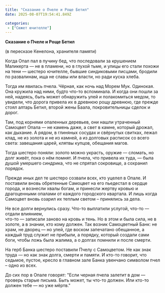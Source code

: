 ```yaml
---
title: "Сказание о Пчеле и Роще Бетил"
date: 2025-08-07T19:54:41.849Z

categories:
 - ["Сюжет ючителле"]
---
```


**Сказание о Пчеле и Роще Бетил**

(в пересказе Кенелона, хранителя памяти)

Когда Опал пал в пучину бед, что последовали за крушением Маликерта — не
в пламени, но в глухой тьме, и улицы его стали похожи на тени — шестеро
ючителле, бывшие синдиковыми писцами, бродили по развалинам, ища не
славы или власти, но ради куска хлеба.

Тогда им явилась пчела. Чёрная, как ночь над Морем Мук. Одинокая.  
Она кружила над ними, будто что-то вспоминала. И когда они пошли за ней,
надеясь, быть может обнаружить улей и полакомиться медом, то увидели,
что дорога привела их в древнюю рощу древнюю, где прежде стоял алтарь
Бетил, второй жены Баала, покровительницы сделок и дорог.

Там, под корнями опаленных деревьев, они нашли утраченный Самоцвет Опала
— не камень даже, а свет в камне, который дрожал, как дыхание. А рядом,
в глиняных сосудах и свёрнутых свитках, лежал клад, не из золота и не из
камней, а из долговых расписок со всего света: завещания царей, клятвы
купцов, обещания магов.

Тогда шестеро поняли: золото можно украсть, оружие — сломать, но долг
живёт, пока о нём помнят. И пчела, что привела их туда, — была душой
умершего синдрика, что не спрятал сокровище, а сохранил порядок.

Прежде иных дел те шестеро созвали всех, кто уцелел в Опале. И поставили
вновь обретенные Самоцвет на его пьедестал в сердце города, и вознесли
хвалы богам, и принесли жертву кровью и драгоценными опалами от каждого
городского квартала. И лишь когда Самоцвет вновь озарил их теплым светом
– принялись за дела.

Не все долги вернулись сразу. Что-то выплатили услугой, что-то — отдали
влиянием,  
что-то — записали заново на кровь и тень. Но в этом и была сила, не в
золоте, а в знании, кто кому должен. Так возник Самоцветный Банк: не
храм, не дворец — но улей, где воском запечатано обещанное, а каждый
труд служит не прибыли, а порядку, который создали сами боги, чтобы ложь
была жалима, а о долгах помнили и после смерти.

На герб Банка шестеро поставили Пчелу с Самоцветом. Не как знак труда —
но как знак долга, смерти и памяти. И кто-то говорит, что седьмое,
пустое, кресло в главном зале Банка увенчано символом пчел – одно из
всех.

До сих пор в Опале говорят: "Если черная пчела залетит в дом — проверь
старые письма. Быть может, ты что-то должен. Или кто-то должен тебе — но
уже мёртв."
